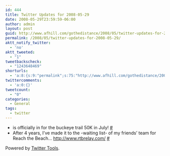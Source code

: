 ```yaml
---
id: 444
title: Twitter Updates for 2008-05-29
date: 2008-05-29T23:59:59-06:00
author: admin
layout: post
guid: http://www.afhill.com/gothedistance/2008/05/twitter-updates-for-2008-05-29/
permalink: /2008/05/twitter-updates-for-2008-05-29/
aktt_notify_twitter:
  - 'no'
aktt_tweeted:
  - "1"
tweetbackscheck:
  - "1243648469"
shorturls:
  - 'a:8:{s:9:"permalink";s:75:"http://www.afhill.com/gothedistance/2008/05/twitter-updates-for-2008-05-29/";s:7:"tinyurl";s:25:"http://tinyurl.com/7yu4cz";s:4:"isgd";s:17:"http://is.gd/gppX";s:5:"bitly";s:18:"http://bit.ly/UNOH";s:5:"snipr";s:22:"http://snipr.com/abo13";s:5:"snurl";s:22:"http://snurl.com/abo13";s:7:"snipurl";s:24:"http://snipurl.com/abo13";s:4:"trim";s:17:"http://tr.im/9wq5";}'
twittercomments:
  - 'a:0:{}'
tweetcount:
  - "0"
categories:
  - General
tags:
  - twitter
---
```

<ul class="aktt_tweet_digest">
  <li>
    is officially in for the buckeye trail 50K in July! <a href="http://twitter.com/afhill262/statuses/822569778">#</a>
  </li>
  <li>
    After 4 years, I&#8217;ve made it to the -waiting list- of my friends&#8217; team for Reach the Beach&#8230; <a href="http://www.rtbrelay.com/" rel="nofollow">http://www.rtbrelay.com/</a> <a href="http://twitter.com/afhill262/statuses/822722231">#</a>
  </li>
</ul>

<p class="aktt_credit">
  Powered by <a href="http://alexking.org/projects/wordpress">Twitter Tools</a>.
</p>